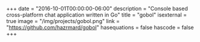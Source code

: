 +++
date = "2016-10-01T00:00:00-06:00"
description = "Console based cross-platform chat application written in Go"
title = "gobol"
isexternal = true
image = "/img/projects/gobol.png"
link = "https://github.com/hazrmard/gobol"
hasequations = false
hascode = false
+++
